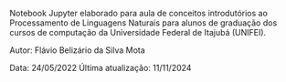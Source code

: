 Notebook Jupyter elaborado para aula de conceitos introdutórios ao Processamento de Linguagens Naturais para alunos de graduação dos cursos de computação da Universidade Federal de Itajubá (UNIFEI).

Autor: Flávio Belizário da Silva Mota

Data: 24/05/2022
Última atualização: 11/11/2024
